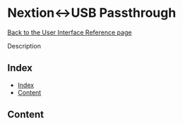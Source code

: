 # Nextion<->USB Passthrough

[Back to the User Interface Reference page](README.md#readme)

Description

## Index
* [Index](#index)
* [Content](#content)

## Content

